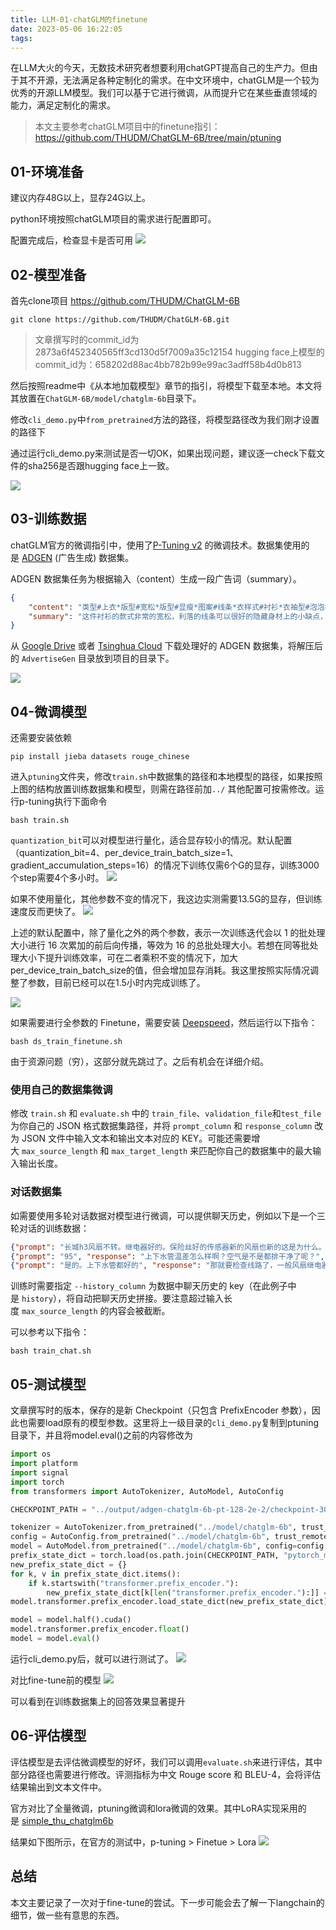```yaml
---
title: LLM-01-chatGLM的finetune
date: 2023-05-06 16:22:05
tags:
---
```


在LLM大火的今天，无数技术研究者想要利用chatGPT提高自己的生产力。但由于其不开源，无法满足各种定制化的需求。在中文环境中，chatGLM是一个较为优秀的开源LLM模型。我们可以基于它进行微调，从而提升它在某些垂直领域的能力，满足定制化的需求。

> 本文主要参考chatGLM项目中的finetune指引：
> https://github.com/THUDM/ChatGLM-6B/tree/main/ptuning



## 01-环境准备

建议内存48G以上，显存24G以上。

python环境按照chatGLM项目的需求进行配置即可。

配置完成后，检查显卡是否可用
![](./LLM-01-chatGLM的finetune/20230506113847.png)

## 02-模型准备

首先clone项目 https://github.com/THUDM/ChatGLM-6B 
```shell
git clone https://github.com/THUDM/ChatGLM-6B.git
```

> 文章撰写时的commit_id为2873a6f452340565ff3cd130d5f7009a35c12154
> hugging face上模型的commit_id为：658202d88ac4bb782b99e99ac3adff58b4d0b813

然后按照readme中《从本地加载模型》章节的指引，将模型下载至本地。本文将其放置在`ChatGLM-6B/model/chatglm-6b`目录下。

修改`cli_demo.py`中`from_pretrained`方法的路径，将模型路径改为我们刚才设置的路径下

通过运行cli_demo.py来测试是否一切OK，如果出现问题，建议逐一check下载文件的sha256是否跟hugging face上一致。

![](./LLM-01-chatGLM的finetune/20230506130900.png)



## 03-训练数据

chatGLM官方的微调指引中，使用了[P-Tuning v2](https://github.com/THUDM/P-tuning-v2) 的微调技术。数据集使用的是 [ADGEN](https://aclanthology.org/D19-1321.pdf) (广告生成) 数据集。

ADGEN 数据集任务为根据输入（content）生成一段广告词（summary）。
```json
{
    "content": "类型#上衣*版型#宽松*版型#显瘦*图案#线条*衣样式#衬衫*衣袖型#泡泡袖*衣款式#抽绳",
    "summary": "这件衬衫的款式非常的宽松，利落的线条可以很好的隐藏身材上的小缺点，穿在身上有着很好的显瘦效果。领口装饰了一个可爱的抽绳，漂亮的绳结展现出了十足的个性，配合时尚的泡泡袖型，尽显女性甜美可爱的气息。"
}
```

从 [Google Drive](https://drive.google.com/file/d/13_vf0xRTQsyneRKdD1bZIr93vBGOczrk/view?usp=sharing) 或者 [Tsinghua Cloud](https://cloud.tsinghua.edu.cn/f/b3f119a008264b1cabd1/?dl=1) 下载处理好的 ADGEN 数据集，将解压后的 `AdvertiseGen` 目录放到项目的目录下。

![](./LLM-01-chatGLM的finetune/20230506115651.png)

## 04-微调模型

还需要安装依赖
```shell
pip install jieba datasets rouge_chinese
```

进入`ptuning`文件夹，修改`train.sh`中数据集的路径和本地模型的路径，如果按照上图的结构放置训练数据集和模型，则需在路径前加`../`
其他配置可按需修改。运行p-tuning执行下面命令
```shell
bash train.sh
```

`quantization_bit`可以对模型进行量化，适合显存较小的情况。默认配置（quantization_bit=4、per_device_train_batch_size=1、gradient_accumulation_steps=16）的情况下训练仅需6个G的显存，训练3000个step需要4个多小时。
![](./LLM-01-chatGLM的finetune/20230506132259.png)


如果不使用量化，其他参数不变的情况下，我这边实测需要13.5G的显存，但训练速度反而更快了。
![](./LLM-01-chatGLM的finetune/20230506133044.png)



上述的默认配置中，除了量化之外的两个参数，表示一次训练迭代会以 1 的批处理大小进行 16 次累加的前后向传播，等效为 16 的总批处理大小。若想在同等批处理大小下提升训练效率，可在二者乘积不变的情况下，加大per_device_train_batch_size的值，但会增加显存消耗。我这里按照实际情况调整了参数，目前已经可以在1.5小时内完成训练了。

![](./LLM-01-chatGLM的finetune/20230506150312.png)


如果需要进行全参数的 Finetune，需要安装 [Deepspeed](https://github.com/microsoft/DeepSpeed)，然后运行以下指令：
```shell
bash ds_train_finetune.sh
```
由于资源问题（穷），这部分就先跳过了。之后有机会在详细介绍。


### 使用自己的数据集微调

修改 `train.sh` 和 `evaluate.sh` 中的 `train_file`、`validation_file`和`test_file`为你自己的 JSON 格式数据集路径，并将 `prompt_column` 和 `response_column` 改为 JSON 文件中输入文本和输出文本对应的 KEY。可能还需要增大 `max_source_length` 和 `max_target_length` 来匹配你自己的数据集中的最大输入输出长度。


### 对话数据集
如需要使用多轮对话数据对模型进行微调，可以提供聊天历史，例如以下是一个三轮对话的训练数据：
```json
{"prompt": "长城h3风扇不转。继电器好的。保险丝好的传感器新的风扇也新的这是为什么。就是继电器缺一个信号线", "response": "用电脑能读数据流吗？水温多少", "history": []}
{"prompt": "95", "response": "上下水管温差怎么样啊？空气是不是都排干净了呢？", "history": [["长城h3风扇不转。继电器好的。保险丝好的传感器新的风扇也新的这是为什么。就是继电器缺一个信号线", "用电脑能读数据流吗？水温多少"]]}
{"prompt": "是的。上下水管都好的", "response": "那就要检查线路了，一般风扇继电器是由电脑控制吸合的，如果电路存在断路，或者电脑坏了的话会出现继电器不吸合的情况！", "history": [["长城h3风扇不转。继电器好的。保险丝好的传感器新的风扇也新的这是为什么。就是继电器缺一个信号线", "用电脑能读数据流吗？水温多少"], ["95", "上下水管温差怎么样啊？空气是不是都排干净了呢？"]]}
```

训练时需要指定 `--history_column` 为数据中聊天历史的 key（在此例子中是 `history`），将自动把聊天历史拼接。要注意超过输入长度 `max_source_length` 的内容会被截断。

可以参考以下指令：
```shell
bash train_chat.sh
```


## 05-测试模型
文章撰写时的版本，保存的是新 Checkpoint（只包含 PrefixEncoder 参数），因此也需要load原有的模型参数。这里将上一级目录的`cli_demo.py`复制到ptuning目录下，并且将model.eval()之前的内容修改为
```python
import os
import platform
import signal
import torch
from transformers import AutoTokenizer, AutoModel, AutoConfig

CHECKPOINT_PATH = "../output/adgen-chatglm-6b-pt-128-2e-2/checkpoint-3000"

tokenizer = AutoTokenizer.from_pretrained("../model/chatglm-6b", trust_remote_code=True)
config = AutoConfig.from_pretrained("../model/chatglm-6b", trust_remote_code=True, pre_seq_len=128)
model = AutoModel.from_pretrained("../model/chatglm-6b", config=config, trust_remote_code=True)
prefix_state_dict = torch.load(os.path.join(CHECKPOINT_PATH, "pytorch_model.bin"))
new_prefix_state_dict = {}
for k, v in prefix_state_dict.items():
    if k.startswith("transformer.prefix_encoder."):
        new_prefix_state_dict[k[len("transformer.prefix_encoder."):]] = v
model.transformer.prefix_encoder.load_state_dict(new_prefix_state_dict)

model = model.half().cuda()
model.transformer.prefix_encoder.float()
model = model.eval()
```

运行cli_demo.py后，就可以进行测试了。
![](./LLM-01-chatGLM的finetune/20230506151424.png)

对比fine-tune前的模型
![](./LLM-01-chatGLM的finetune/20230506151727.png)

可以看到在训练数据集上的回答效果显著提升


## 06-评估模型

评估模型是去评估微调模型的好坏，我们可以调用`evaluate.sh`来进行评估，其中部分路径也需要进行修改。评测指标为中文 Rouge score 和 BLEU-4，会将评估结果输出到文本文件中。

官方对比了全量微调，ptuning微调和lora微调的效果。其中LoRA实现采用的是 [simple_thu_chatglm6b](https://github.com/yuanzhoulvpi2017/zero_nlp/tree/main/simple_thu_chatglm6b)

结果如下图所示，在官方的测试中，p-tuning > Finetue > Lora
![](./LLM-01-chatGLM的finetune/20230506134755.png)

## 总结
本文主要记录了一次对于fine-tune的尝试。下一步可能会去了解一下langchain的细节，做一些有意思的东西。